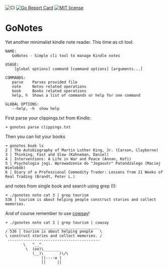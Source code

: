 ![CI](https://github.com/turbaszek/gonotes/workflows/CI/badge.svg)
[![Go Report Card](https://goreportcard.com/badge/github.com/turbaszek/gonotes)](https://goreportcard.com/report/github.com/turbaszek/gonotes)
[![MIT license](https://img.shields.io/badge/license-MIT-brightgreen.svg)](https://opensource.org/licenses/MIT)


# GoNotes
Yet another minimalist kindle note reader. This time as cli tool.

```
NAME:
   GoNotes - Simple cli tool to manage Kindle notes

USAGE:
    [global options] command [command options] [arguments...]

COMMANDS:
   parse    Parses provided file
   note     Notes related operations
   book     Books related operations
   help, h  Shows a list of commands or help for one command

GLOBAL OPTIONS:
   --help, -h  show help
```

First parse your clippings.txt from Kindle:
```
➜ gonotes parse clippings.txt
```

Then you can list your books
```
➜ gonotes book ls
2 | The Autobiography of Martin Luther King, Jr. (Carson, Clayborne)
3 | Thinking, Fast and Slow (Kahneman, Daniel)
4 | Interventions: A Life in War and Peace (Annan, Kofi)
5 | Psychologia jogi. Wprowadzenie do "Jogasutr" Patańdźalego (Maciej Wielobób)
6 | Diary of a Professional Commodity Trader: Lessons from 21 Weeks of Real Trading (Brandt, Peter L.)
```

and notes from single book and search using grep (!):
```
➜ ./gonotes note cat 3 | grep tourism
536 | tourism is about helping people construct stories and collect memories.
```

And of course remember to use [cowsay](https://en.wikipedia.org/wiki/Cowsay)!
```
➜ ./gonotes note cat 3 | grep tourism | cowsay
 _________________________________________
/ 536 | tourism is about helping people   \
\ construct stories and collect memories. /
 -----------------------------------------
        \   ^__^
         \  (oo)\_______
            (__)\       )\/\
                ||----w |
                ||     ||
```
